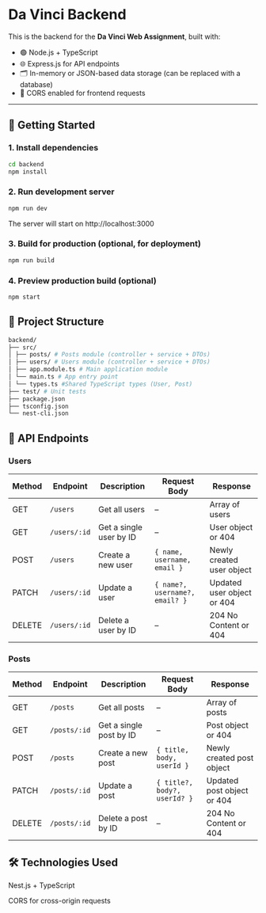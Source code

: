 # Da Vinci Backend

This is the backend for the **Da Vinci Web Assignment**, built with:

- 🟢 Node.js + TypeScript
- 🌐 Express.js for API endpoints
- 🗂 In-memory or JSON-based data storage (can be replaced with a database)
- 🧪 CORS enabled for frontend requests

---

## 🚀 Getting Started

### 1. Install dependencies

```bash
cd backend
npm install
```

### 2. Run development server

```bash
npm run dev
```

The server will start on http://localhost:3000

### 3. Build for production (optional, for deployment)

```bash
npm run build

```

### 4. Preview production build (optional)

```bash
npm start

```

## 📂 Project Structure

```bash
backend/
├── src/
│ ├── posts/ # Posts module (controller + service + DTOs)
│ ├── users/ # Users module (controller + service + DTOs)
│ ├── app.module.ts # Main application module
│ └── main.ts # App entry point
│ └── types.ts #Shared TypeScript types (User, Post)
├── test/ # Unit tests
├── package.json
├── tsconfig.json
└── nest-cli.json
```

## 📝 API Endpoints

### Users

| Method | Endpoint     | Description             | Request Body                   | Response                   |
| ------ | ------------ | ----------------------- | ------------------------------ | -------------------------- |
| GET    | `/users`     | Get all users           | –                              | Array of users             |
| GET    | `/users/:id` | Get a single user by ID | –                              | User object or 404         |
| POST   | `/users`     | Create a new user       | `{ name, username, email }`    | Newly created user object  |
| PATCH  | `/users/:id` | Update a user           | `{ name?, username?, email? }` | Updated user object or 404 |
| DELETE | `/users/:id` | Delete a user by ID     | –                              | 204 No Content or 404      |

### Posts

| Method | Endpoint     | Description             | Request Body                 | Response                   |
| ------ | ------------ | ----------------------- | ---------------------------- | -------------------------- |
| GET    | `/posts`     | Get all posts           | –                            | Array of posts             |
| GET    | `/posts/:id` | Get a single post by ID | –                            | Post object or 404         |
| POST   | `/posts`     | Create a new post       | `{ title, body, userId }`    | Newly created post object  |
| PATCH  | `/posts/:id` | Update a post           | `{ title?, body?, userId? }` | Updated post object or 404 |
| DELETE | `/posts/:id` | Delete a post by ID     | –                            | 204 No Content or 404      |

## 🛠 Technologies Used

Nest.js + TypeScript

CORS for cross-origin requests
